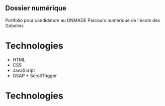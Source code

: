 ## Dossier numérique

Portfolio pour candidature au DNMADE Parcours numérique de l'école des Gobelins

# Technologies

- HTML
- CSS
- JavaScript
- GSAP + ScrollTrigger

# Technologies
